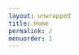 ```yaml
---
layout: unwrapped
title: Home
permalink: /
menuorder: 1
---
```


<div class="carousel" data-flickity='{ "wrapAround": true }'>
    <!-- <div class="carousel-cell"><img src="/images/x480/workshop_flowers.jpg" alt="" /></div> -->
    <div class="carousel-cell"><img src="images/640x480/balloons-and-chairs.jpg" alt="" /></div>
    <div class="carousel-cell"><img src="images/640x480/balloons-and-tables.jpg" alt="" /></div>
    <div class="carousel-cell"><img src="images/640x480/bar_baa.JPG" alt="" /></div>
    <div class="carousel-cell"><img src="images/640x480/boy_on_tractor.jpg" alt="" /></div>
    <div class="carousel-cell"><img src="images/640x480/bunting-and-tables.jpg" alt="" /></div>
    <div class="carousel-cell"><img src="images/640x480/dog_on_tractor.jpg" alt="" /></div>
    <div class="carousel-cell"><img src="images/640x480/farm_sign.jpg" alt="" /></div>
    <div class="carousel-cell"><img src="images/640x480/image1.jpeg" alt="" /></div>
    <div class="carousel-cell"><img src="images/640x480/image5.jpeg" alt="" /></div>
    <div class="carousel-cell"><img src="images/640x480/IMG_2057.JPG" alt="" /></div>
    <div class="carousel-cell"><img src="images/640x480/sunflowers_in_field.JPG" alt="" /></div>
    <div class="carousel-cell"><img src="images/640x480/tom_and_bex_on_tractor.jpg" alt="" /></div>
    <div class="carousel-cell"><img src="images/640x480/tractor-and-corn.JPG" alt="" /></div>
    <div class="carousel-cell"><img src="images/640x480/venue_evening.JPG" alt="" /></div>
    <div class="carousel-cell"><img src="images/640x480/venue_with_bunting_sepia.JPG" alt="" /></div>
    <div class="carousel-cell"><img src="images/640x480/venue_with_bunting.JPG" alt="" /></div>
    <div class="carousel-cell"><img src="images/640x480/workshop_flowers.jpg" alt="" /></div>
</div>

